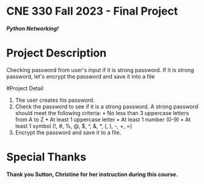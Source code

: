 # CNE 330 Fall 2023 - Final Project

##### Python Networking!

# Project Description
Checking password from user's input if it is strong password.
If it is strong password, let's encrypt the password and save it into a file

#Project Detail 

1. The user creates his password.
1. Check the password to see if it is a strong password.
   		A strong password should meet the following criteria:
			•	No less than 3 uppercase letters from A to Z
			•	At least 1 uppercase letter
			•	At least 1 number (0-9) 
			•	At least 1 symbol (!, #, %, @, $, ^, &, *, (, ), -, +, =)
1. Encrypt the password and save it to a file.


# Special Thanks

#### Thank you Sutton, Christine for her instruction during this course.

